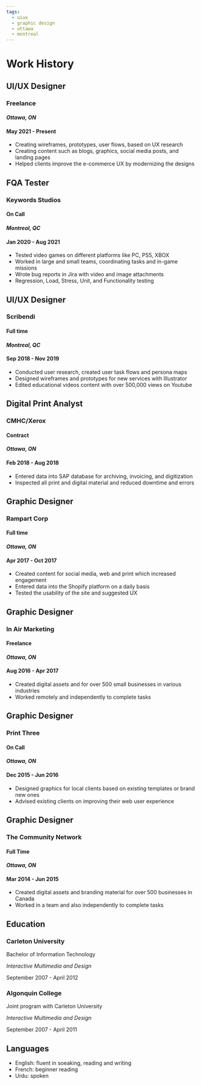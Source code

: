 ```yaml
---
tags:
  - uiux
  - graphic design
  - ottawa
  - montreal
---
```


# Work History

## UI/UX Designer

### Freelance
#### *Ottawa, ON*
#### May 2021 - Present

- Creating wireframes, prototypes, user flows, based on UX research
- Creating content such as blogs, graphics, social media posts, and landing pages
- Helped clients improve the e-commerce UX by modernizing the designs


## FQA Tester

### Keywords Studios
#### On Call 
#### *Montreal, QC*
#### Jan 2020 - Aug 2021

- Tested video games on different platforms like PC, PS5, XBOX
- Worked in large and small teams, coordinating tasks and in-game missions
- Wrote bug reports in Jira with video and image attachments 
- Regression, Load, Stress, Unit, and Functionality testing

## UI/UX Designer

### Scribendi 
#### Full time
#### *Montreal, QC*
#### Sep 2018 - Nov 2019

- Conducted user research, created user task flows and persona maps
- Designed wireframes and prototypes for new services with Illustrator
- Edited educational videos content with over 500,000 views on Youtube


## Digital Print Analyst

### CMHC/Xerox  
#### Contract
#### *Ottawa, ON*
#### Feb 2018 - Aug 2018

- Entered data into SAP database for archiving, invoicing, and digitization
- Inspected all print and digital material and reduced downtime and errors

## Graphic Designer

### Rampart Corp 
#### Full time
#### *Ottawa, ON*
#### Apr 2017 - Oct 2017

- Created content for social media, web and print which increased engagement
- Entered data into the Shopify platform on a daily basis
- Tested the usability of the site and suggested UX 

## Graphic Designer

### In Air Marketing
#### Freelance
#### *Ottawa, ON*
#### Aug 2016 - Apr 2017

- Created digital assets and for over 500 small businesses in various industries 
- Worked remotely and independently to complete tasks

## Graphic Designer

### Print Three
#### On Call
#### *Ottawa, ON*
#### Dec 2015 - Jun 2016

- Designed graphics for local clients based on existing templates or brand new ones
- Advised existing clients on improving their web user experience

## Graphic Designer

### The Community Network
#### Full Time
#### *Ottawa, ON*
#### Mar 2014 - Jun 2015

- Created digital assets and branding material for over 500 businesses in Canada
- Worked in a team and also independently to complete tasks


## Education

### Carleton University
Bachelor of Information Technology

*Interactive Multimedia and Design*

September 2007 - April 2012

### Algonquin College
Joint program with Carleton University

*Interactive Multimedia and Design*

September 2007 - April 2011

## Languages
- English: fluent in soeaking, reading and writing
- French: beginner reading
- Urdu: spoken
